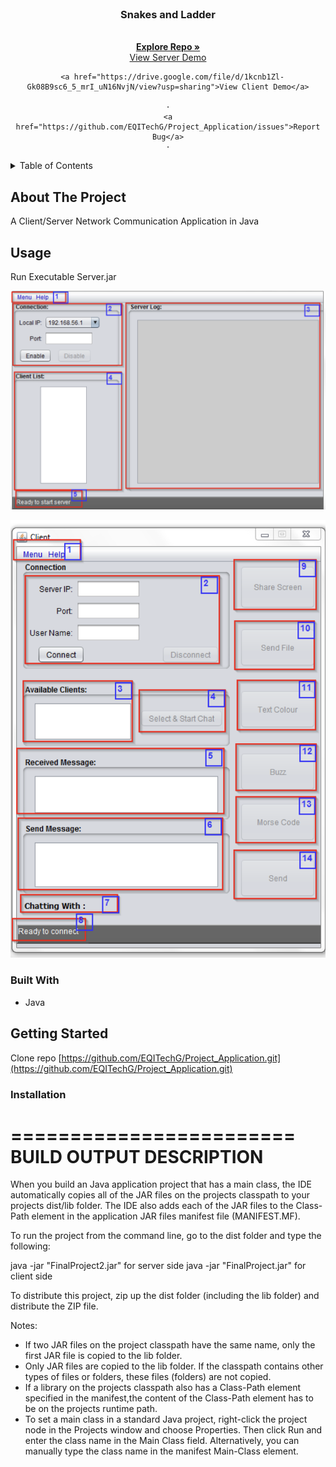 


<!-- PROJECT LOGO -->
<br />
<div align="center">
  <a href="https://github.com/EQITechG/Project_Application">
  </a>

<h3 align="center">Snakes and Ladder </h3>

  <p align="center">
    <br />
    <a href="https://github.com/EQITechG/Project_Application"><strong>Explore Repo »</strong></a>
    <br />
    <a href="https://drive.google.com/file/d/1kcnb1Zl-Gk08B9sc6_5_mrI_uN16NvjN/view?usp=sharing">View Server Demo</a>
    
      <a href="https://drive.google.com/file/d/1kcnb1Zl-Gk08B9sc6_5_mrI_uN16NvjN/view?usp=sharing">View Client Demo</a>
    
    ·
    <a href="https://github.com/EQITechG/Project_Application/issues">Report Bug</a>
    ·
  </p>
</div>



<!-- TABLE OF CONTENTS -->
<details>
  <summary>Table of Contents</summary>
  <ol>
    <li>
      <a href="#about-the-project">About The Project</a>
      <ul>
        <li><a href="#usage">Usage</a></li>
        <li><a href="#built-with">Built With</a></li>
      </ul>
    </li>
    <li>
      <a href="#getting-started">Getting Started</a>
      <ul>
        <li><a href="#installation">Installation</a></li>
      </ul>
    </li>
  </ol>
</details>



<!-- ABOUT THE PROJECT -->
## About The Project

A Client/Server Network Communication Application in Java

<!-- USAGE EXAMPLES -->
## Usage

Run Executable Server.jar

![Activate Server side](image.png)

![Client side is activated according to the server side](image-1.png)



### Built With

* Java


<!-- GETTING STARTED -->
## Getting Started

Clone repo [https://github.com/EQITechG/Project_Application.git](https://github.com/EQITechG/Project_Application.git)

### Installation


========================
BUILD OUTPUT DESCRIPTION
========================

When you build an Java application project that has a main class, the IDE
automatically copies all of the JAR
files on the projects classpath to your projects dist/lib folder. The IDE
also adds each of the JAR files to the Class-Path element in the application
JAR files manifest file (MANIFEST.MF).

To run the project from the command line, go to the dist folder and
type the following:

java -jar "FinalProject2.jar" for server side
java -jar "FinalProject.jar" for client side


To distribute this project, zip up the dist folder (including the lib folder)
and distribute the ZIP file.

Notes:

* If two JAR files on the project classpath have the same name, only the first
JAR file is copied to the lib folder.
* Only JAR files are copied to the lib folder.
If the classpath contains other types of files or folders, these files (folders)
are not copied.
* If a library on the projects classpath also has a Class-Path element
specified in the manifest,the content of the Class-Path element has to be on
the projects runtime path.
* To set a main class in a standard Java project, right-click the project node
in the Projects window and choose Properties. Then click Run and enter the
class name in the Main Class field. Alternatively, you can manually type the
class name in the manifest Main-Class element.


